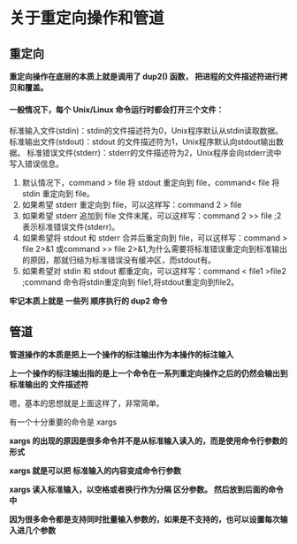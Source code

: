 # 关于重定向操作和管道

## 重定向

 **重定向操作在底层的本质上就是调用了 dup2() 函数， 把进程的文件描述符进行拷贝和覆盖。**



#### 一般情况下，每个 Unix/Linux 命令运行时都会打开三个文件：

标准输入文件(stdin)：stdin的文件描述符为0，Unix程序默认从stdin读取数据。
标准输出文件(stdout)：stdout 的文件描述符为1，Unix程序默认向stdout输出数据。
标准错误文件(stderr)：stderr的文件描述符为2，Unix程序会向stderr流中写入错误信息。



1. 默认情况下，command > file 将 stdout 重定向到 file，command< file 将stdin 重定向到 file。
2. 如果希望 stderr 重定向到 file，可以这样写：command 2 > file
3. 如果希望 stderr 追加到 file 文件末尾，可以这样写：command 2 >> file   ;2 表示标准错误文件(stderr)。
4. 如果希望将 stdout 和 stderr 合并后重定向到 file，可以这样写：command > file 2>&1  或command >> file 2>&1,为什么需要将标准错误重定向到标准输出的原因，那就归结为标准错误没有缓冲区，而stdout有。
5. 如果希望对 stdin 和 stdout 都重定向，可以这样写：command < file1 >file2  ;command 命令将stdin重定向到 file1,将stdout重定向到file2。



**牢记本质上就是 一些列 顺序执行的 dup2 命令**



## 管道

**管道操作的本质是把上一个操作的标注输出作为本操作的标注输入**

**上一个操作的标注输出指的是上一个命令在一系列重定向操作之后的仍然会输出到 标准输出的 文件描述符**



嗯，基本的思想就是上面这样了，非常简单。

有一个十分重要的命令是 xargs



**xargs 的出现的原因是很多命令并不是从标准输入读入的，而是使用命令行参数的形式**

**xargs 就是可以把 标准输入的内容变成命令行参数**



**xargs 读入标准输入，以空格或者换行作为分隔 区分参数。 然后放到后面的命令中**

**因为很多命令都是支持同时批量输入参数的，如果是不支持的，也可以设置每次输入进几个参数**